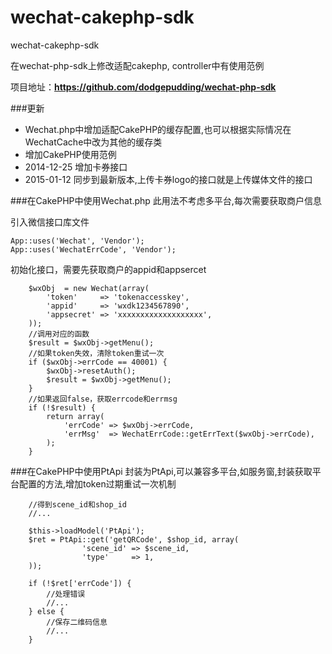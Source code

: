 # wechat-cakephp-sdk
wechat-cakephp-sdk

在wechat-php-sdk上修改适配cakephp,
controller中有使用范例

项目地址：**https://github.com/dodgepudding/wechat-php-sdk**  

###更新
- Wechat.php中增加适配CakePHP的缓存配置,也可以根据实际情况在WechatCache中改为其他的缓存类
- 增加CakePHP使用范例
- 2014-12-25 增加卡券接口
- 2015-01-12 同步到最新版本,上传卡券logo的接口就是上传媒体文件的接口

###在CakePHP中使用Wechat.php
此用法不考虑多平台,每次需要获取商户信息

引入微信接口库文件

    App::uses('Wechat', 'Vendor');
    App::uses('WechatErrCode', 'Vendor');


初始化接口，需要先获取商户的appid和appsercet

        $wxObj  = new Wechat(array(
            'token'     => 'tokenaccesskey',
            'appid'     => 'wxdk1234567890',
            'appsecret' => 'xxxxxxxxxxxxxxxxxxx',
        ));
        //调用对应的函数
        $result = $wxObj->getMenu();
        //如果token失效，清除token重试一次
        if ($wxObj->errCode == 40001) {
            $wxObj->resetAuth();
            $result = $wxObj->getMenu();
        }
        //如果返回false，获取errcode和errmsg
        if (!$result) {
            return array(
                'errCode' => $wxObj->errCode,
                'errMsg'  => WechatErrCode::getErrText($wxObj->errCode),
            );
        }
        
###在CakePHP中使用PtApi
封装为PtApi,可以兼容多平台,如服务窗,封装获取平台配置的方法,增加token过期重试一次机制

        //得到scene_id和shop_id
        //...

        $this->loadModel('PtApi');
        $ret = PtApi::get('getQRCode', $shop_id, array(
                    'scene_id' => $scene_id,
                    'type'     => 1,
        ));

        if (!$ret['errCode']) {
            //处理错误
            //...
        } else {
            //保存二维码信息
            //...
        }